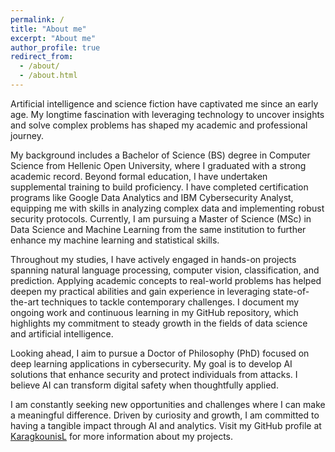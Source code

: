 ```yaml
---
permalink: /
title: "About me"
excerpt: "About me"
author_profile: true
redirect_from: 
  - /about/
  - /about.html
---
```


Artificial intelligence and science fiction have captivated me since an early age. My longtime fascination with leveraging technology to uncover insights and solve complex problems has shaped my academic and professional journey.

My background includes a Bachelor of Science (BS) degree in Computer Science from Hellenic Open University, where I graduated with a strong academic record. Beyond formal education, I have undertaken supplemental training to build proficiency. I have completed certification programs like Google Data Analytics and IBM Cybersecurity Analyst, equipping me with skills in analyzing complex data and implementing robust security protocols. Currently, I am pursuing a Master of Science (MSc) in Data Science and Machine Learning from the same institution to further enhance my machine learning and statistical skills.

Throughout my studies, I have actively engaged in hands-on projects spanning natural language processing, computer vision, classification, and prediction. Applying academic concepts to real-world problems has helped deepen my practical abilities and gain experience in leveraging state-of-the-art techniques to tackle contemporary challenges. I document my ongoing work and continuous learning in my GitHub repository, which highlights my commitment to steady growth in the fields of data science and artificial intelligence.

Looking ahead, I aim to pursue a Doctor of Philosophy (PhD) focused on deep learning applications in cybersecurity. My goal is to develop AI solutions that enhance security and protect individuals from attacks. I believe AI can transform digital safety when thoughtfully applied.

I am constantly seeking new opportunities and challenges where I can make a meaningful difference. Driven by curiosity and growth, I am committed to having a tangible impact through AI and analytics. Visit my GitHub profile at [KaragkounisL](https://lkaragkounis.github.io/) for more information about my projects.
